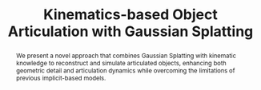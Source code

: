 ---
title: "Kinematics-based Object Articulation with Gaussian Splatting"
authors:
  - Weichuang Li
  - Weilin Ruan
  - Xuechao Zhang
  - Yuxuan Liang
pub: "Under review"
pub_date: "2024"
selected: true
categories: ["Computer Vision"]
cover: "/images/kinematics-gaussians.png"
abstract: "We present a novel approach that combines Gaussian Splatting with kinematic knowledge to reconstruct and simulate articulated objects, enhancing both geometric detail and articulation dynamics while overcoming the limitations of previous implicit-based models."
links:
  Paper:
    url: "https://openreview.net/forum?id=fJm52M46ma"
    target: "_blank"
---